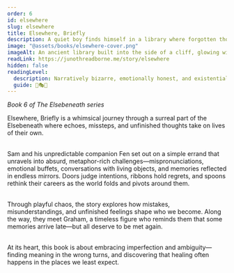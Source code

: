 ```yaml
---
order: 6
id: elsewhere
slug: elsewhere
title: Elsewhere, Briefly
description: A quiet boy finds himself in a library where forgotten thoughts gather like dust, waiting to be remembered.
image: "@assets/books/elsewhere-cover.png"
imageAlt: An ancient library built into the side of a cliff, glowing with soft lantern light.
readLink: https://junothreadborne.me/story/elsewhere
hidden: false
readingLevel:
  description: Narratively bizarre, emotionally honest, and existentially silly. Fully embraces its surrealism and subtext. Grown-up energy cloaked in whimsy.
  guide: 🐉🎭🌀
---
```


*Book 6 of The Elsebeneath series*

Elsewhere, Briefly is a whimsical journey through a surreal part of the Elsebeneath where echoes, missteps, and unfinished thoughts take on lives of their own.
<br />
<br />


Sam and his unpredictable companion Fen set out on a simple errand that unravels into absurd, metaphor-rich challenges—mispronunciations, emotional buffets, conversations with living objects, and memories reflected in endless mirrors. Doors judge intentions, ribbons hold regrets, and spoons rethink their careers as the world folds and pivots around them.
<br />
<br />


Through playful chaos, the story explores how mistakes, misunderstandings, and unfinished feelings shape who we become. Along the way, they meet Graham, a timeless figure who reminds them that some memories arrive late—but all deserve to be met again.
<br />
<br />


At its heart, this book is about embracing imperfection and ambiguity—finding meaning in the wrong turns, and discovering that healing often happens in the places we least expect.
